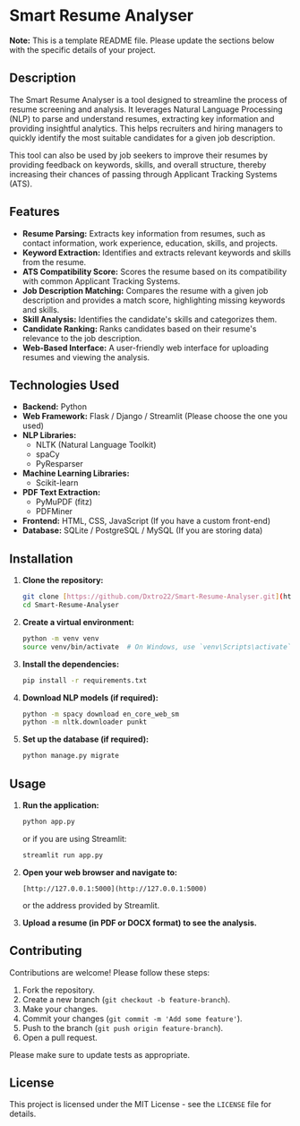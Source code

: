 # Smart Resume Analyser

**Note:** This is a template README file. Please update the sections below with the specific details of your project.

## Description

The Smart Resume Analyser is a tool designed to streamline the process of resume screening and analysis. It leverages Natural Language Processing (NLP) to parse and understand resumes, extracting key information and providing insightful analytics. This helps recruiters and hiring managers to quickly identify the most suitable candidates for a given job description.

This tool can also be used by job seekers to improve their resumes by providing feedback on keywords, skills, and overall structure, thereby increasing their chances of passing through Applicant Tracking Systems (ATS).

## Features

- **Resume Parsing:** Extracts key information from resumes, such as contact information, work experience, education, skills, and projects.
- **Keyword Extraction:** Identifies and extracts relevant keywords and skills from the resume.
- **ATS Compatibility Score:** Scores the resume based on its compatibility with common Applicant Tracking Systems.
- **Job Description Matching:** Compares the resume with a given job description and provides a match score, highlighting missing keywords and skills.
- **Skill Analysis:** Identifies the candidate's skills and categorizes them.
- **Candidate Ranking:** Ranks candidates based on their resume's relevance to the job description.
- **Web-Based Interface:** A user-friendly web interface for uploading resumes and viewing the analysis.

## Technologies Used

- **Backend:** Python
- **Web Framework:** Flask / Django / Streamlit (Please choose the one you used)
- **NLP Libraries:**
  - NLTK (Natural Language Toolkit)
  - spaCy
  - PyResparser
- **Machine Learning Libraries:**
  - Scikit-learn
- **PDF Text Extraction:**
  - PyMuPDF (fitz)
  - PDFMiner
- **Frontend:** HTML, CSS, JavaScript (If you have a custom front-end)
- **Database:** SQLite / PostgreSQL / MySQL (If you are storing data)

## Installation

1.  **Clone the repository:**
    ```bash
    git clone [https://github.com/Dxtro22/Smart-Resume-Analyser.git](https://github.com/Dxtro22/Smart-Resume-Analyser.git)
    cd Smart-Resume-Analyser
    ```

2.  **Create a virtual environment:**
    ```bash
    python -m venv venv
    source venv/bin/activate  # On Windows, use `venv\Scripts\activate`
    ```

3.  **Install the dependencies:**
    ```bash
    pip install -r requirements.txt
    ```
4.  **Download NLP models (if required):**
    ```bash
    python -m spacy download en_core_web_sm
    python -m nltk.downloader punkt
    ```
5.  **Set up the database (if required):**
    ```bash
    python manage.py migrate
    ```

## Usage

1.  **Run the application:**
    ```bash
    python app.py
    ```
    or if you are using Streamlit:
    ```bash
    streamlit run app.py
    ```

2.  **Open your web browser and navigate to:**
    ```
    [http://127.0.0.1:5000](http://127.0.0.1:5000)
    ```
    or the address provided by Streamlit.

3.  **Upload a resume (in PDF or DOCX format) to see the analysis.**

## Contributing

Contributions are welcome! Please follow these steps:

1.  Fork the repository.
2.  Create a new branch (`git checkout -b feature-branch`).
3.  Make your changes.
4.  Commit your changes (`git commit -m 'Add some feature'`).
5.  Push to the branch (`git push origin feature-branch`).
6.  Open a pull request.

Please make sure to update tests as appropriate.

## License

This project is licensed under the MIT License - see the `LICENSE` file for details.
